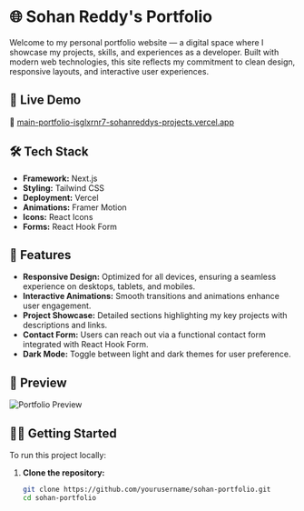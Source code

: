 # 🌐 Sohan Reddy's Portfolio

Welcome to my personal portfolio website — a digital space where I showcase my projects, skills, and experiences as a developer. Built with modern web technologies, this site reflects my commitment to clean design, responsive layouts, and interactive user experiences.

## 🚀 Live Demo

🔗 [main-portfolio-isglxrnr7-sohanreddys-projects.vercel.app](https://main-portfolio-isglxrnr7-sohanreddys-projects.vercel.app)

## 🛠️ Tech Stack

- **Framework:** Next.js
- **Styling:** Tailwind CSS
- **Deployment:** Vercel
- **Animations:** Framer Motion
- **Icons:** React Icons
- **Forms:** React Hook Form

## 📁 Features

- **Responsive Design:** Optimized for all devices, ensuring a seamless experience on desktops, tablets, and mobiles.
- **Interactive Animations:** Smooth transitions and animations enhance user engagement.
- **Project Showcase:** Detailed sections highlighting my key projects with descriptions and links.
- **Contact Form:** Users can reach out via a functional contact form integrated with React Hook Form.
- **Dark Mode:** Toggle between light and dark themes for user preference.

## 📸 Preview

![Portfolio Preview](./public/portfolio-preview.png)

## 🧑‍💻 Getting Started

To run this project locally:

1. **Clone the repository:**
   ```bash
   git clone https://github.com/yourusername/sohan-portfolio.git
   cd sohan-portfolio
